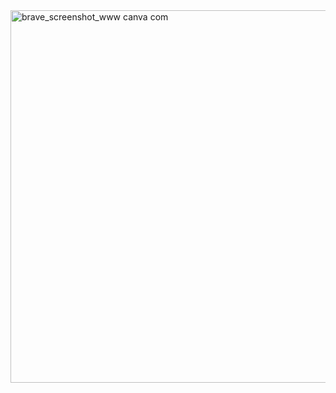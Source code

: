 <img width="1069" height="596" alt="brave_screenshot_www canva com" src="https://github.com/user-attachments/assets/b6b44977-9a20-4cb2-9cdf-903d1279532e" />

